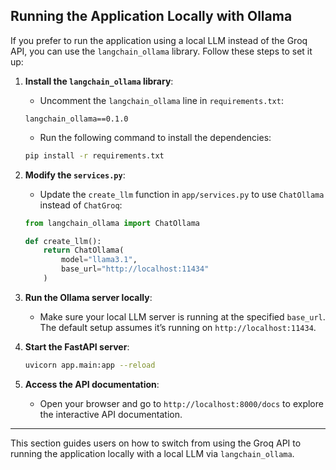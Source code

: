 ## Running the Application Locally with Ollama

If you prefer to run the application using a local LLM instead of the Groq API, you can use the `langchain_ollama` library. Follow these steps to set it up:

1. **Install the `langchain_ollama` library**:
    - Uncomment the `langchain_ollama` line in `requirements.txt`:
    ```plaintext
    langchain_ollama==0.1.0
    ```
    - Run the following command to install the dependencies:
    ```bash
    pip install -r requirements.txt
    ```

2. **Modify the `services.py`**:
    - Update the `create_llm` function in `app/services.py` to use `ChatOllama` instead of `ChatGroq`:
    ```python
    from langchain_ollama import ChatOllama

    def create_llm():
        return ChatOllama(
            model="llama3.1",
            base_url="http://localhost:11434"
        )
    ```

3. **Run the Ollama server locally**:
    - Make sure your local LLM server is running at the specified `base_url`. The default setup assumes it’s running on `http://localhost:11434`.

4. **Start the FastAPI server**:
    ```bash
    uvicorn app.main:app --reload
    ```

5. **Access the API documentation**:
    - Open your browser and go to `http://localhost:8000/docs` to explore the interactive API documentation.

---

This section guides users on how to switch from using the Groq API to running the application locally with a local LLM via `langchain_ollama`.